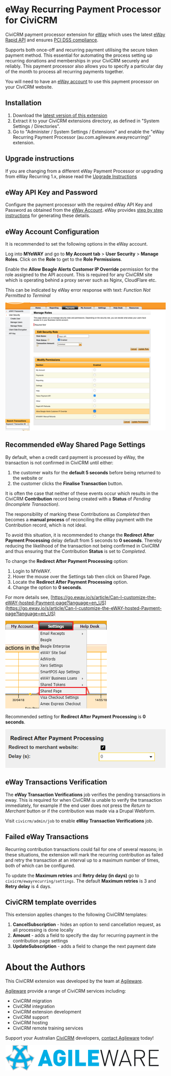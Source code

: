 # eWay Recurring Payment Processor for CiviCRM

CiviCRM payment processor extension for [eWay](https://eway.com.au) which uses
the latest [eWay Rapid API](https://www.eway.com.au/features/api-rapid-api/) and
ensures [PCI DSS compliance](https://www.eway.com.au/about-eway/technology-security/pci-dss/). 

Supports both once-off and recurring payment utilising the secure token payment
method. This essential for automating the process setting up recurring donations
and memberships in your CiviCRM securely and reliably. This payment processor
also allows you to specify a particular day of the month to process all
recurring payments together.

You will need to have an [eWay account](https://eway.com.au) to use this payment
processor on your CiviCRM website.

## Installation

1. Download the [latest version of this
   extension](https://github.com/agileware/au.com.agileware.ewayrecurring/archive/master.zip)
2. Extract it to your CiviCRM extensions directory, as defined in "System
   Settings / Directories".
3. Go to "Administer / System Settings / Extensions" and enable the "eWay
   Recurring Payment Processor (au.com.agileware.ewayrecurring)" extension.

## Upgrade instructions

If you are changing from a different eWay Payment Processor or upgrading from eWay Recurring 1.x, please read the [Upgrade Instructions](UPGRADE.md)

## eWay API Key and Password

Configure the payment processor with the required eWay API Key and Password as
obtained from the [eWay Account](https://go.eway.io).
eWay provides [step by step instructions](https://go.eway.io/s/article/How-do-I-setup-my-Live-eWAY-API-Key-and-Password)
for generating these details.

## eWay Account Configuration

It is recommended to set the following options in the eWay account.

Log into **MYeWAY** and go to **My Account tab** > **User Security** > **Manage Roles**.
Click on the **Role** to get to the **Role Permissions**.

Enable the **Allow Beagle Alerts Customer IP Override** permission for the role assigned to the API account.
This is required for any CiviCRM site which is operating behind a proxy server such as Nginx, CloudFlare etc.

This can be indicated by eWay error response with text: _Function Not Permitted to Terminal_

![Allow Beagle Alerts Customer IP Override](img/eway-customer-ip-override.png)

## Recommended eWay Shared Page Settings

By default, when a credit card payment is processed by eWay, the transaction is not confirmed in CiviCRM until either:

1. the customer waits for the **default 5 seconds** before being returned to the website or 
2. the customer clicks the **Finalise Transaction** button.

It is often the case that neither of these events occur which results in the CiviCRM **Contribution** record being created with a **Status** of _Pending (Incomplete Transaction)_.

The responsibility of marking these Contributions as _Completed_ then becomes a **manual process** of reconciling the eWay payment with the Contribution record, which is not ideal.

To avoid this situation, it is recommended to change the **Redirect After Payment Processing** delay default from 5 seconds to **0 seconds**. Thereby reducing the likelihood of the transaction not being confirmed in CiviCRM and thus ensuring that the Contribution **Status** is set to _Completed_.

To change the **Redirect After Payment Processing** option:

1. Login to MYeWAY.
2. Hover the mouse over the Settings tab then click on Shared Page.
3. Locate the **Redirect After Payment Processing** option.
4. Change the option to **0 seconds**.

For more details see, [https://go.eway.io/s/article/Can-I-customize-the-eWAY-hosted-Payment-page?language=en_US](https://go.eway.io/s/article/Can-I-customize-the-eWAY-hosted-Payment-page?language=en_US)

![Redirect After Payment Processing](img/eway-shared-page-settings.png)

Recommended setting for **Redirect After Payment Processing** is **0 seconds**.

![Redirect After Payment Processing](img/eway-shared-page-redirect-after-payment-delay.png)



## eWay Transactions Verification

The **eWay Transaction Verifications** job verifies the pending transactions in
eway. This is required for when CiviCRM is unable to verify the transaction
immediately, for example if the end user does not press the *Return to Merchant*
button or if the contribution was made via a Drupal Webform.

Visit `civicrm/admin/job` to enable **eWay Transaction Verifications** job.

## Failed eWay Transactions

Recurring contribution transactions could fail for one of several reasons; in
these situations, the extension will mark the recurring contribution as failed
and retry the transaction at an interval up to a maximum number of times, both
of which can be configured.

To update the **Maximum retries** and **Retry delay (in days)** go to
`civicrm/ewayrecurring/settings`. The default **Maximum retries** is 3
and **Retry delay** is 4 days.

## CiviCRM template overrides

This extension applies changes to the following CiviCRM templates:

1. **CancelSubscription** - hides an option to send cancellation request, as all processing is done locally
2. **Amount** - adds a field to specify the day for recurring payment in the contribution page settings
3. **UpdateSubscription** - adds a field to change the next payment date

# About the Authors

This CiviCRM extension was developed by the team at
[Agileware](https://agileware.com.au).

[Agileware](https://agileware.com.au) provide a range of CiviCRM services
including:

  * CiviCRM migration
  * CiviCRM integration
  * CiviCRM extension development
  * CiviCRM support
  * CiviCRM hosting
  * CiviCRM remote training services

Support your Australian [CiviCRM](https://civicrm.org) developers, [contact
Agileware](https://agileware.com.au/contact) today!


![Agileware](logo/agileware-logo.png)
